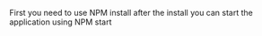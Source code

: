 First you need to use 
NPM install 
after the install you can start the application using 
NPM start

